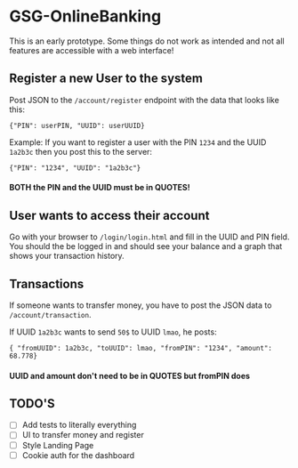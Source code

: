 # GSG-OnlineBanking

This is an early prototype. Some things do not work as intended and not all features are accessible with a web interface!

## Register a new User to the system

Post JSON to the `/account/register` endpoint with the data that looks like this:

`{"PIN": userPIN, "UUID": userUUID}`

Example: If you want to register a user with the PIN `1234` and the UUID `1a2b3c` then you post this to the server: 

`{"PIN": "1234", "UUID": "1a2b3c"}`

#### BOTH the PIN and the UUID must be in QUOTES!

## User wants to access their account

Go with your browser to `/login/login.html` and fill in the UUID and PIN field. You should the be logged in and should see your balance and a graph that shows your transaction history.

## Transactions

If someone wants to transfer money, you have to post the JSON data to `/account/transaction`.

If UUID `1a2b3c` wants to send `50$` to UUID `lmao`, he posts:

`{ "fromUUID": 1a2b3c, "toUUID": lmao, "fromPIN": "1234", "amount": 68.778}`

#### UUID and amount don't need to be in QUOTES but fromPIN does

## TODO'S

- [ ] Add tests to literally everything 
- [ ] UI to transfer money and register 
- [ ] Style Landing Page
- [ ] Cookie auth for the dashboard 